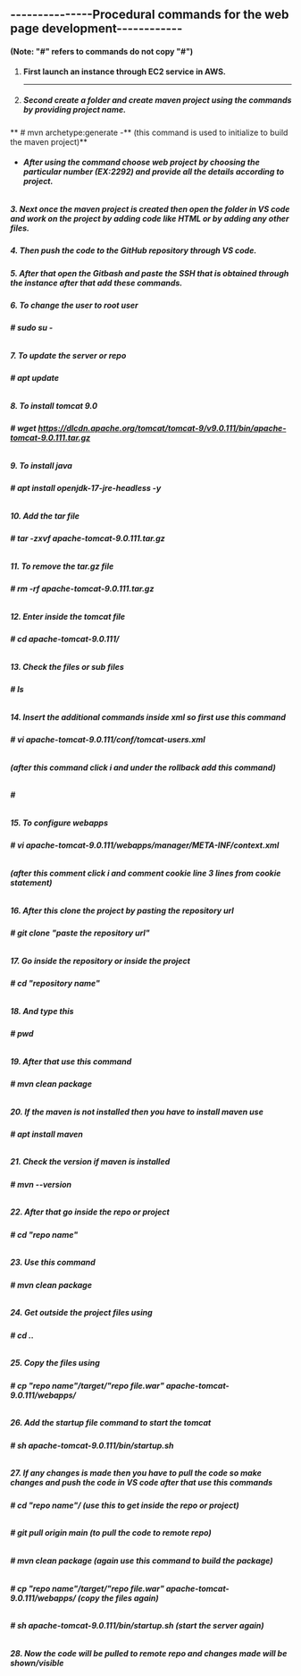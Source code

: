 ## **---------------Procedural commands for the web page development------------**



#### **(Note: "#" refers to commands do not copy "#")**





1. **First launch an instance through EC2 service in AWS.**

   ---
2. ##### **Second create a folder and create maven project using the commands by providing project name.**
** # mvn archetype:generate -**             (this command is used to initialize to build the maven project)**

* ###### **After using the command choose web project by choosing the particular number (EX:2292) and provide all the details according to project.**





##### **3. Next once the maven project is created then open the folder in VS code and work on the project by adding code like HTML or by adding any other files.**

##### 

##### **4. Then push the code to the GitHub repository through VS code.**

##### 

##### **5. After that open the Gitbash and paste the SSH that is obtained through the instance after that add these commands.**

##### 

##### **6. To change the user to root user**

###### **# sudo su -**



##### **7. To update the server or repo**

###### **# apt update**



##### **8. To install tomcat 9.0**

###### **# wget https://dlcdn.apache.org/tomcat/tomcat-9/v9.0.111/bin/apache-tomcat-9.0.111.tar.gz**



##### **9. To install java**

###### **# apt install openjdk-17-jre-headless -y**



##### **10. Add the tar file**

###### **# tar -zxvf apache-tomcat-9.0.111.tar.gz**



##### **11. To remove the tar.gz file**

###### **# rm -rf apache-tomcat-9.0.111.tar.gz**



##### **12. Enter inside the tomcat file**

###### **# cd apache-tomcat-9.0.111/**



##### **13. Check the files or sub files**

###### **# ls**



##### **14. Insert the additional commands inside xml so first use this command**

###### **# vi apache-tomcat-9.0.111/conf/tomcat-users.xml**

###### **(after this command click i and under the rollback add this command)**

###### **# <role rolename="manager-gui"/>**

###### **<role rolename="manager-script"/>**

###### **<role rolename="manager-jmx"/>**

###### **<role rolename="manager-status"/>**

###### **<user username="admin" password="admin" roles="manager-gui, manager-script, manager-jmx, manager-status"/>**



##### **15. To configure webapps** 

###### **# vi apache-tomcat-9.0.111/webapps/manager/META-INF/context.xml**

###### **(after this comment click i and comment cookie line 3 lines from cookie statement)**



##### **16. After this clone the project by pasting the repository url**

###### **# git clone "paste the repository url"**



##### **17. Go inside the repository or inside the project**

###### **# cd "repository name"**



##### **18. And type this**

###### **# pwd**



##### **19. After that use this command**

###### **# mvn clean package**



##### **20. If the maven is not installed then you have to install maven use**

###### **# apt install maven**



##### **21. Check the version if maven is installed**

###### **# mvn --version**



##### **22. After that go inside the repo or project**

###### **# cd "repo name"**



##### **23. Use this command**

###### **# mvn clean package**



##### **24. Get outside the project files using**

###### **# cd ..**



##### **25. Copy the files using**

###### **# cp "repo name"/target/"repo file.war" apache-tomcat-9.0.111/webapps/**



##### **26. Add the startup file command to start the tomcat**

###### **# sh apache-tomcat-9.0.111/bin/startup.sh**



##### **27. If any changes is made then you have to pull the code so make changes and push the code in VS code after that use this commands**

###### **# cd "repo name"/                                                              (use this to get inside the repo or project)**

###### **# git pull origin main                                                         (to pull the code to remote repo)**

###### **# mvn clean package                                                            (again use this command to build the package)**

###### **# cp "repo name"/target/"repo file.war" apache-tomcat-9.0.111/webapps/         (copy the files again)**

###### **# sh apache-tomcat-9.0.111/bin/startup.sh                                      (start the server again)**



##### **28. Now the code will be pulled to remote repo and changes made will be shown/visible**



